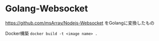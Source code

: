 # Golang-Websocket

https://github.com/msArray/Nodejs-Websocket
をGolangに変換したもの

Docker構築
`docker build -t <image name> .`